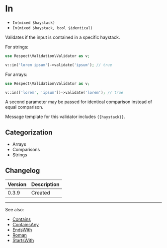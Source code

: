 # In

- `In(mixed $haystack)`
- `In(mixed $haystack, bool $identical)`

Validates if the input is contained in a specific haystack.

For strings:

```php
use Respect\Validation\Validator as v;

v::in('lorem ipsum')->validate('ipsum'); // true
```

For arrays:

```php
use Respect\Validation\Validator as v;

v::in(['lorem', 'ipsum'])->validate('lorem'); // true
```

A second parameter may be passed for identical comparison instead
of equal comparison.

Message template for this validator includes `{{haystack}}`.

## Categorization

- Arrays
- Comparisons
- Strings

## Changelog

Version | Description
--------|-------------
  0.3.9 | Created

***
See also:

- [Contains](Contains.md)
- [ContainsAny](ContainsAny.md)
- [EndsWith](EndsWith.md)
- [Roman](Roman.md)
- [StartsWith](StartsWith.md)
